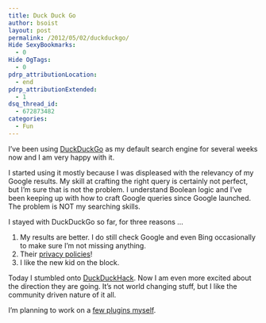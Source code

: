 ```yaml
---
title: Duck Duck Go
author: bsoist
layout: post
permalink: /2012/05/02/duckduckgo/
Hide SexyBookmarks:
  - 0
Hide OgTags:
  - 0
pdrp_attributionLocation:
  - end
pdrp_attributionExtended:
  - 1
dsq_thread_id:
  - 672873482
categories:
  - Fun
---
```

I&#8217;ve been using [DuckDuckGo][1] as my default search engine for several weeks now and I am very happy with it. 

I started using it mostly because I was displeased with the relevancy of my Google results. My skill at crafting the right query is certainly not perfect, but I&#8217;m sure that is not the problem. I understand Boolean logic and I&#8217;ve been keeping up with how to craft Google queries since Google launched. The problem is NOT my searching skills.

I stayed with DuckDuckGo so far, for three reasons &#8230;

  1. My results are better. I do still check Google and even Bing occasionally to make sure I&#8217;m not missing anything.
  2. Their [privacy policies][2]!
  3. I like the new kid on the block.

Today I stumbled onto [DuckDuckHack][3]. Now I am even more excited about the direction they are going. It&#8217;s not world changing stuff, but I like the community driven nature of it all. 

I&#8217;m planning to work on a [few plugins myself][4].

 [1]: http://duckduckgo.com/
 [2]: http://duckduckgo.com/privacy.html
 [3]: http://duckduckhack.com/
 [4]: http://whsjr.soistmann.com/work/2012/05/02/duckduckhack/